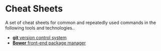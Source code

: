 # Cheat Sheets
A set of cheat sheets for common and repeatedly used commands in the following tools and technologies..

- [**git** version control system](https://github.com/AmrMekkawy/cheat-sheets/blob/master/git-cheatsheet.md)
- [**Bower** front-end package manager](https://github.com/AmrMekkawy/cheat-sheets/blob/master/bower-cheatsheet.md)


